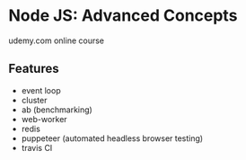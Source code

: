 # Node JS: Advanced Concepts

udemy.com online course

## Features
- event loop
- cluster
- ab (benchmarking)
- web-worker
- redis
- puppeteer (automated headless browser testing)
- travis CI